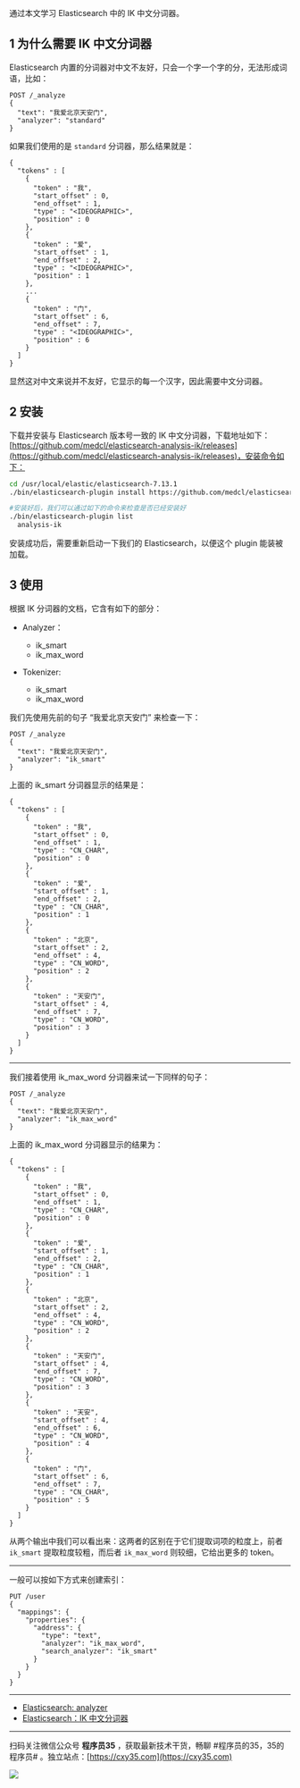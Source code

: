 通过本文学习 Elasticsearch 中的 IK 中文分词器。
<!-- more -->

## 1 为什么需要 IK 中文分词器

Elasticsearch 内置的分词器对中文不友好，只会一个字一个字的分，无法形成词语，比如：

```
POST /_analyze
{
  "text": "我爱北京天安门",
  "analyzer": "standard"
}
```

如果我们使用的是 `standard` 分词器，那么结果就是：

```
{
  "tokens" : [
    {
      "token" : "我",
      "start_offset" : 0,
      "end_offset" : 1,
      "type" : "<IDEOGRAPHIC>",
      "position" : 0
    },
    {
      "token" : "爱",
      "start_offset" : 1,
      "end_offset" : 2,
      "type" : "<IDEOGRAPHIC>",
      "position" : 1
    },
    ...
    {
      "token" : "门",
      "start_offset" : 6,
      "end_offset" : 7,
      "type" : "<IDEOGRAPHIC>",
      "position" : 6
    }
  ]
}
```

显然这对中文来说并不友好，它显示的每一个汉字，因此需要中文分词器。

## 2 安装

下载并安装与 Elasticsearch 版本号一致的 IK 中文分词器，下载地址如下：[https://github.com/medcl/elasticsearch-analysis-ik/releases](https://github.com/medcl/elasticsearch-analysis-ik/releases)，安装命令如下：

```bash
cd /usr/local/elastic/elasticsearch-7.13.1
./bin/elasticsearch-plugin install https://github.com/medcl/elasticsearch-analysis-ik/releases/download/v7.13.1/elasticsearch-analysis-ik-7.13.1.zip

#安装好后，我们可以通过如下的命令来检查是否已经安装好
./bin/elasticsearch-plugin list
  analysis-ik
```

安装成功后，需要重新启动一下我们的 Elasticsearch，以便这个 plugin 能装被加载。

## 3 使用

根据 IK 分词器的文档，它含有如下的部分：

- Analyzer：
  - ik_smart
  - ik_max_word

- Tokenizer:
  - ik_smart
  - ik_max_word

我们先使用先前的句子 “我爱北京天安门” 来检查一下：

```
POST /_analyze
{
  "text": "我爱北京天安门",
  "analyzer": "ik_smart"
}
```

上面的 ik_smart 分词器显示的结果是：

```
{
  "tokens" : [
    {
      "token" : "我",
      "start_offset" : 0,
      "end_offset" : 1,
      "type" : "CN_CHAR",
      "position" : 0
    },
    {
      "token" : "爱",
      "start_offset" : 1,
      "end_offset" : 2,
      "type" : "CN_CHAR",
      "position" : 1
    },
    {
      "token" : "北京",
      "start_offset" : 2,
      "end_offset" : 4,
      "type" : "CN_WORD",
      "position" : 2
    },
    {
      "token" : "天安门",
      "start_offset" : 4,
      "end_offset" : 7,
      "type" : "CN_WORD",
      "position" : 3
    }
  ]
}
```

---

我们接着使用 ik_max_word 分词器来试一下同样的句子：

```
POST /_analyze
{
  "text": "我爱北京天安门",
  "analyzer": "ik_max_word"
}
```

上面的 ik_max_word 分词器显示的结果为：

```
{
  "tokens" : [
    {
      "token" : "我",
      "start_offset" : 0,
      "end_offset" : 1,
      "type" : "CN_CHAR",
      "position" : 0
    },
    {
      "token" : "爱",
      "start_offset" : 1,
      "end_offset" : 2,
      "type" : "CN_CHAR",
      "position" : 1
    },
    {
      "token" : "北京",
      "start_offset" : 2,
      "end_offset" : 4,
      "type" : "CN_WORD",
      "position" : 2
    },
    {
      "token" : "天安门",
      "start_offset" : 4,
      "end_offset" : 7,
      "type" : "CN_WORD",
      "position" : 3
    },
    {
      "token" : "天安",
      "start_offset" : 4,
      "end_offset" : 6,
      "type" : "CN_WORD",
      "position" : 4
    },
    {
      "token" : "门",
      "start_offset" : 6,
      "end_offset" : 7,
      "type" : "CN_CHAR",
      "position" : 5
    }
  ]
}
```

从两个输出中我们可以看出来：这两者的区别在于它们提取词项的粒度上，前者 `ik_smart` 提取粒度较粗，而后者 `ik_max_word` 则较细，它给出更多的 token。

---

一般可以按如下方式来创建索引：

```
PUT /user
{
  "mappings": {
    "properties": {
      "address": {
        "type": "text",
        "analyzer": "ik_max_word",
        "search_analyzer": "ik_smart"
      }
    }
  }
}
```

---

- [Elasticsearch: analyzer](https://elasticstack.blog.csdn.net/article/details/100392478)
- [Elasticsearch：IK 中文分词器](https://elasticstack.blog.csdn.net/article/details/100516428)


---

扫码关注微信公众号 **程序员35** ，获取最新技术干货，畅聊 #程序员的35，35的程序员# 。独立站点：[https://cxy35.com](https://cxy35.com)

![](https://oscimg.oschina.net/oscnet/up-285838b9c516db5bb1ba760f292f2346078.JPEG)